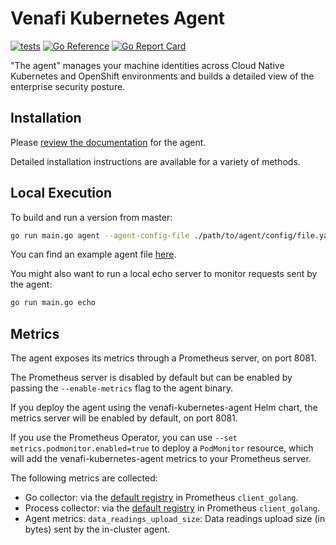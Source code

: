 # Venafi Kubernetes Agent

[![tests](https://github.com/jetstack/jetstack-secure/actions/workflows/tests.yaml/badge.svg?branch=master&event=push)](https://github.com/jetstack/jetstack-secure/actions/workflows/tests.yaml)
[![Go Reference](https://pkg.go.dev/badge/github.com/jetstack/jetstack-secure.svg)](https://pkg.go.dev/github.com/jetstack/jetstack-secure)
[![Go Report Card](https://goreportcard.com/badge/github.com/jetstack/jetstack-secure)](https://goreportcard.com/report/github.com/jetstack/jetstack-secure)

"The agent" manages your machine identities across Cloud Native Kubernetes and OpenShift environments and builds a detailed view of the enterprise security posture.

## Installation

Please [review the documentation](https://docs.venafi.cloud/vaas/k8s-components/c-tlspk-agent-overview/) for the agent.

Detailed installation instructions are available for a variety of methods.

## Local Execution

To build and run a version from master:

```bash
go run main.go agent --agent-config-file ./path/to/agent/config/file.yaml -p 0h1m0s
```

You can find an example agent file [here](https://github.com/jetstack/preflight/blob/master/agent.yaml).

You might also want to run a local echo server to monitor requests sent by the agent:

```bash
go run main.go echo
```

## Metrics

The agent exposes its metrics through a Prometheus server, on port 8081.

The Prometheus server is disabled by default but can be enabled by passing the `--enable-metrics` flag to the agent binary.

If you deploy the agent using the venafi-kubernetes-agent Helm chart, the metrics server will be enabled by default, on port 8081.

If you use the Prometheus Operator, you can use `--set metrics.podmonitor.enabled=true` to deploy a `PodMonitor` resource,
which will add the venafi-kubernetes-agent metrics to your Prometheus server.

The following metrics are collected:

- Go collector: via the [default registry](https://github.com/prometheus/client_golang/blob/34e02e282dc4a3cb55ca6441b489ec182e654d59/prometheus/registry.go#L60-L63) in Prometheus `client_golang`.
- Process collector: via the [default registry](https://github.com/prometheus/client_golang/blob/34e02e282dc4a3cb55ca6441b489ec182e654d59/prometheus/registry.go#L60-L63) in Prometheus `client_golang`.
- Agent metrics: `data_readings_upload_size`: Data readings upload size (in bytes) sent by the in-cluster agent.

